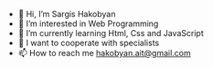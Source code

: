 - 👋 Hi, I’m Sargis Hakobyan
- 👀 I’m interested in Web Programming
- 🌱 I’m currently learning Html, Css and JavaScript
- 💞️ I want to cooperate with specialists
- 📫 How to reach me hakobyan.ait@gmail.com

<!---
Informablood/Informablood is a ✨ special ✨ repository because its `README.md` (this file) appears on your GitHub profile.
You can click the Preview link to take a look at your changes.
--->
